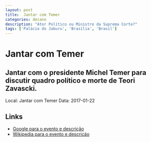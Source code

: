 ```yaml
---
layout: post
title:  Jantar com Temer
categories: decano
description: "Ator Político ou Ministro da Suprema Corte?"
tags: ['Palácio do Jaburu', 'Brasília', 'Brasil']
---
```


# Jantar com Temer
## Jantar com o presidente Michel Temer para discutir quadro político e morte de Teori Zavascki.
Local: Jantar com Temer
Data: 2017-01-22

## Links 
- [Google para o evento e descrição](https://www.google.com/search?q=Gilmar%20Mendes%20%2B%20Jantar%20com%20Temer%20Jantar%20com%20o%20presidente%20Michel%20Temer%20para%20discutir%20quadro%20pol%C3%ADtico%20e%20morte%20de%20Teori%20Zavascki.%20Pal%C3%A1cio%20do%20Jaburu%2C%20Bras%C3%ADlia%2C%20Brasil)
- [Wikipedia para o evento e descrição](https://en.wikipedia.org/w/index.php?search=Gilmar%20Mendes%20%2B%20Jantar%20com%20Temer%20Jantar%20com%20o%20presidente%20Michel%20Temer%20para%20discutir%20quadro%20pol%C3%ADtico%20e%20morte%20de%20Teori%20Zavascki.%20Pal%C3%A1cio%20do%20Jaburu%2C%20Bras%C3%ADlia%2C%20Brasil)
